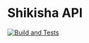 # Shikisha API
[![Build and Tests](https://github.com/shikisha-io/Shikisha.Api/workflows/Build%20and%20Tests/badge.svg)](https://github.com/shikisha-io/Shikisha.Api/actions?query=workflow%3A%22Build+and+Tests%22)